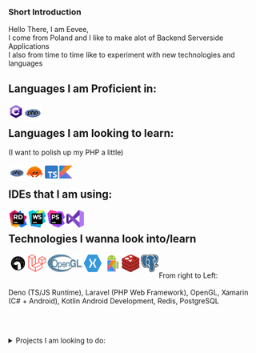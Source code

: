 ### Short Introduction

Hello There, I am Eevee, <br>
I come from Poland and I like to make alot of Backend Serverside Applications <br>
I also from time to time like to experiment with new technologies and languages <br>

## Languages I am Proficient in:

<img style="padding: 1.5px" align="left" alt="CSharp" width="26px" src="https://raw.githubusercontent.com/Eeveelution/Eeveelution/master/assets/csharp.svg"/>
<img style="padding: 1.5px" align="left" alt="PHP" width="35px" src="https://raw.githubusercontent.com/Eeveelution/Eeveelution/master/assets/php.svg"/>

<br>

## Languages I am looking to learn:

(I want to polish up my PHP a little)<br><br>
<img style="padding: 1.5px" align="left" alt="PHP" width="30px" src="https://raw.githubusercontent.com/Eeveelution/Eeveelution/master/assets/php.svg"/>
<img style="padding: 1.5px" align="left" alt="Rust" width="35px" src="https://raw.githubusercontent.com/Eeveelution/Eeveelution/master/assets/Rustacean-orig-noshadow.svg"/>
<img style="padding: 1.5px" align="left" alt="TypeScript" width="26px" src="https://raw.githubusercontent.com/Eeveelution/Eeveelution/master/assets/typescript.svg"/>
<img style="padding: 1.5px" align="left" alt="Kotlin" width="26px" src="https://raw.githubusercontent.com/Eeveelution/Eeveelution/master/assets/kotline.svg"/>
<br>

## IDEs that I am using: </span>

<img style="padding: 1.5px" align="left" alt="Rider" width="35px" src="https://raw.githubusercontent.com/Eeveelution/Eeveelution/master/assets/rider_logo_300x300.png"/>
<img style="padding: 1.5px" align="left" alt="WebStorm" width="35px" src="https://raw.githubusercontent.com/Eeveelution/Eeveelution/master/assets/WebStorm_Icon.svg.png"/>
<img style="padding: 1.5px" align="left" alt="PhpStorm" width="35px" src="https://raw.githubusercontent.com/Eeveelution/Eeveelution/master/assets/PhpStorm_Icon.svg.png"/>
<img style="padding: 1.5px" align="left" alt="VS 2019" width="35px" src="https://raw.githubusercontent.com/Eeveelution/Eeveelution/master/assets/vs2019.svg"/>

<br>

## Technologies I wanna look into/learn

<img style="padding: 1.5px" align="left" alt="Deno" height="35px" width="35px" src="https://raw.githubusercontent.com/Eeveelution/Eeveelution/master/assets/Deno.svg"/>
<img style="padding: 1.5px" align="left" alt="Laravel" height="35px" width="35px" src="https://raw.githubusercontent.com/Eeveelution/Eeveelution/master/assets/Laravel.svg"/>	
<img style="padding: 1.5px" align="left" alt="OpenGL" height="35px" width="70px" src="https://raw.githubusercontent.com/Eeveelution/Eeveelution/master/assets/Opengl-logo.svg"/>
<img style="padding: 1.5px" align="left" alt="Xamarin" height="35px" width="35px" src="https://raw.githubusercontent.com/Eeveelution/Eeveelution/master/assets/xamarin.svg"/>	
<img style="padding: 1.5px" align="left" alt="Kotlin Android" height="35px" width="35px" src="https://raw.githubusercontent.com/Eeveelution/Eeveelution/master/assets/kotlin-android.png"/>
<img style="padding: 1.5px" align="left" alt="Redis" height="35px" width="35px" src="https://raw.githubusercontent.com/Eeveelution/Eeveelution/master/assets/redis.svg"/>
<img style="padding: 1.5px" align="left" alt="PostgreSQL" height="35px" width="35px" src="https://raw.githubusercontent.com/Eeveelution/Eeveelution/master/assets/postgresql.svg"/>
	
<br><br>
From right to Left: <br><br>
Deno (TS/JS Runtime), Laravel (PHP Web Framework), OpenGL, Xamarin (C# + Android), Kotlin Android Development, Redis, PostgreSQL

<br><br>
	
<details>
	<summary> Projects I am looking to do: </summary>
	<br>
	
	+ Basic Kernel
	+ osu! 2007 Server in Rust
	+ Personal Website (Probably in Laravel)
	+ Basic Image Board in Laravel
	+ Standalone osu! Catch the Beat client
	
</details>
	
	
	
	
	

